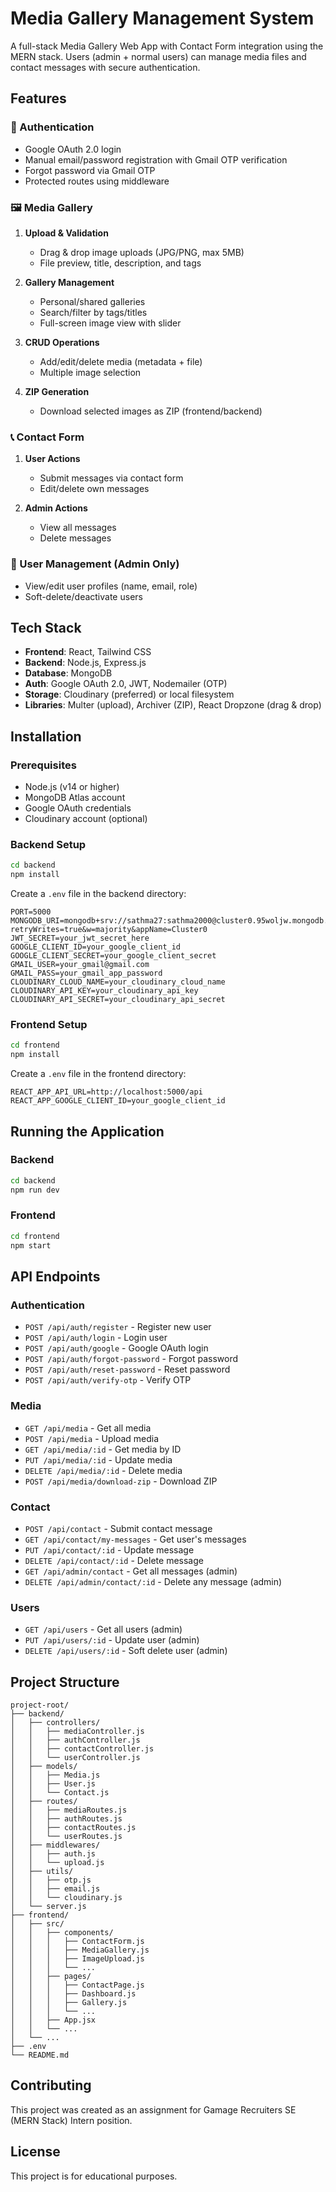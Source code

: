 # Media Gallery Management System

A full-stack Media Gallery Web App with Contact Form integration using the MERN stack. Users (admin + normal users) can manage media files and contact messages with secure authentication.

## Features

### 🔐 Authentication
- Google OAuth 2.0 login
- Manual email/password registration with Gmail OTP verification
- Forgot password via Gmail OTP
- Protected routes using middleware

### 🖼️ Media Gallery
1. **Upload & Validation**
   - Drag & drop image uploads (JPG/PNG, max 5MB)
   - File preview, title, description, and tags

2. **Gallery Management**
   - Personal/shared galleries
   - Search/filter by tags/titles
   - Full-screen image view with slider

3. **CRUD Operations**
   - Add/edit/delete media (metadata + file)
   - Multiple image selection

4. **ZIP Generation**
   - Download selected images as ZIP (frontend/backend)

### 📞 Contact Form
1. **User Actions**
   - Submit messages via contact form
   - Edit/delete own messages

2. **Admin Actions**
   - View all messages
   - Delete messages

### 👥 User Management (Admin Only)
- View/edit user profiles (name, email, role)
- Soft-delete/deactivate users

## Tech Stack

- **Frontend**: React, Tailwind CSS
- **Backend**: Node.js, Express.js
- **Database**: MongoDB
- **Auth**: Google OAuth 2.0, JWT, Nodemailer (OTP)
- **Storage**: Cloudinary (preferred) or local filesystem
- **Libraries**: Multer (upload), Archiver (ZIP), React Dropzone (drag & drop)

## Installation

### Prerequisites
- Node.js (v14 or higher)
- MongoDB Atlas account
- Google OAuth credentials
- Cloudinary account (optional)

### Backend Setup
```bash
cd backend
npm install
```

Create a `.env` file in the backend directory:
```env
PORT=5000
MONGODB_URI=mongodb+srv://sathma27:sathma2000@cluster0.95woljw.mongodb.net/?retryWrites=true&w=majority&appName=Cluster0
JWT_SECRET=your_jwt_secret_here
GOOGLE_CLIENT_ID=your_google_client_id
GOOGLE_CLIENT_SECRET=your_google_client_secret
GMAIL_USER=your_gmail@gmail.com
GMAIL_PASS=your_gmail_app_password
CLOUDINARY_CLOUD_NAME=your_cloudinary_cloud_name
CLOUDINARY_API_KEY=your_cloudinary_api_key
CLOUDINARY_API_SECRET=your_cloudinary_api_secret
```

### Frontend Setup
```bash
cd frontend
npm install
```

Create a `.env` file in the frontend directory:
```env
REACT_APP_API_URL=http://localhost:5000/api
REACT_APP_GOOGLE_CLIENT_ID=your_google_client_id
```

## Running the Application

### Backend
```bash
cd backend
npm run dev
```

### Frontend
```bash
cd frontend
npm start
```

## API Endpoints

### Authentication
- `POST /api/auth/register` - Register new user
- `POST /api/auth/login` - Login user
- `POST /api/auth/google` - Google OAuth login
- `POST /api/auth/forgot-password` - Forgot password
- `POST /api/auth/reset-password` - Reset password
- `POST /api/auth/verify-otp` - Verify OTP

### Media
- `GET /api/media` - Get all media
- `POST /api/media` - Upload media
- `GET /api/media/:id` - Get media by ID
- `PUT /api/media/:id` - Update media
- `DELETE /api/media/:id` - Delete media
- `POST /api/media/download-zip` - Download ZIP

### Contact
- `POST /api/contact` - Submit contact message
- `GET /api/contact/my-messages` - Get user's messages
- `PUT /api/contact/:id` - Update message
- `DELETE /api/contact/:id` - Delete message
- `GET /api/admin/contact` - Get all messages (admin)
- `DELETE /api/admin/contact/:id` - Delete any message (admin)

### Users
- `GET /api/users` - Get all users (admin)
- `PUT /api/users/:id` - Update user (admin)
- `DELETE /api/users/:id` - Soft delete user (admin)

## Project Structure

```
project-root/
├── backend/
│   ├── controllers/
│   │   ├── mediaController.js
│   │   ├── authController.js
│   │   ├── contactController.js
│   │   └── userController.js
│   ├── models/
│   │   ├── Media.js
│   │   ├── User.js
│   │   └── Contact.js
│   ├── routes/
│   │   ├── mediaRoutes.js
│   │   ├── authRoutes.js
│   │   ├── contactRoutes.js
│   │   └── userRoutes.js
│   ├── middlewares/
│   │   ├── auth.js
│   │   └── upload.js
│   ├── utils/
│   │   ├── otp.js
│   │   ├── email.js
│   │   └── cloudinary.js
│   └── server.js
├── frontend/
│   ├── src/
│   │   ├── components/
│   │   │   ├── ContactForm.js
│   │   │   ├── MediaGallery.js
│   │   │   ├── ImageUpload.js
│   │   │   └── ...
│   │   ├── pages/
│   │   │   ├── ContactPage.js
│   │   │   ├── Dashboard.js
│   │   │   ├── Gallery.js
│   │   │   └── ...
│   │   ├── App.jsx
│   │   └── ...
│   └── ...
├── .env
└── README.md
```

## Contributing

This project was created as an assignment for Gamage Recruiters SE (MERN Stack) Intern position.

## License

This project is for educational purposes. 